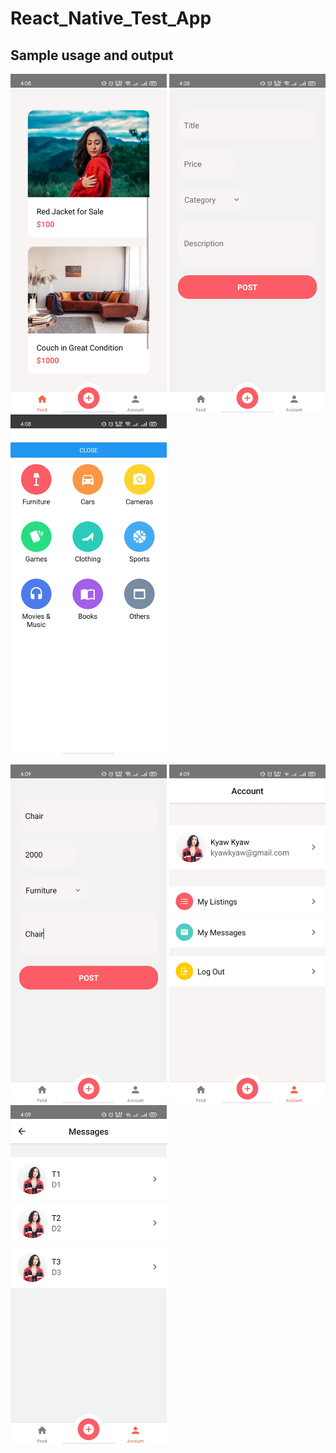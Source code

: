 # React_Native_Test_App

## Sample usage and output

<img src="output_images/p1.jpg" alt="image" width="250"/> <img src="output_images/p2.jpg" alt="image" width="250"/> <img src="output_images/p3.jpg" alt="image" width="250"/>

<img src="output_images/p4.jpg" alt="image" width="250"/> <img src="output_images/p5.jpg" alt="image" width="250"/> <img src="output_images/p6.jpg" alt="image" width="250"/>

